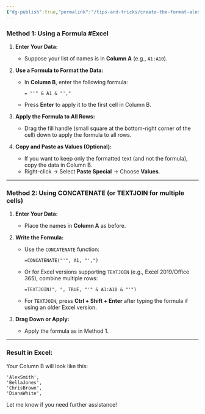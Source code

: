 ```yaml
---
{"dg-publish":true,"permalink":"/tips-and-tricks/create-the-format-alex-smith-and-bella-jones-in-excel/","noteIcon":"","created":"2024-11-23T04:16:20.562+05:30","updated":"2024-11-23T04:29:45.280+05:30"}
---
```


### **Method 1: Using a Formula**  #Excel


1. **Enter Your Data:**
    
    - Suppose your list of names is in **Column A** (e.g., `A1:A10`).
2. **Use a Formula to Format the Data:**
    
    - In **Column B**, enter the following formula:
        
        ```
        = "'" & A1 & "',"
        ```
        
    - Press **Enter** to apply it to the first cell in Column B.
3. **Apply the Formula to All Rows:**
    
    - Drag the fill handle (small square at the bottom-right corner of the cell) down to apply the formula to all rows.
4. **Copy and Paste as Values (Optional):**
    
    - If you want to keep only the formatted text (and not the formula), copy the data in Column B.
    - Right-click → Select **Paste Special** → Choose **Values**.

---

### **Method 2: Using CONCATENATE (or TEXTJOIN for multiple cells)**

1. **Enter Your Data:**
    
    - Place the names in **Column A** as before.
2. **Write the Formula:**
    
    - Use the `CONCATENATE` function:
        
        ```
        =CONCATENATE("'", A1, "',")
        ```
        
    - Or for Excel versions supporting `TEXTJOIN` (e.g., Excel 2019/Office 365), combine multiple rows:
        
        ```
        =TEXTJOIN(", ", TRUE, "'" & A1:A10 & "'")
        ```
        
    - For `TEXTJOIN`, press **Ctrl + Shift + Enter** after typing the formula if using an older Excel version.
3. **Drag Down or Apply:**
    
    - Apply the formula as in Method 1.

---

### **Result in Excel:**

Your Column B will look like this:

```
'AlexSmith',
'BellaJones',
'ChrisBrown',
'DianaWhite',
```

Let me know if you need further assistance!